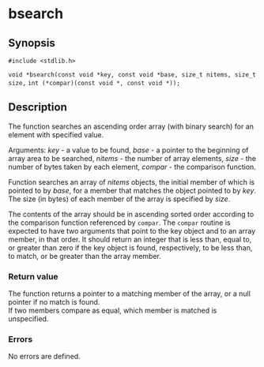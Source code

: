 # bsearch

## Synopsis

`#include <stdlib.h>`

`void *bsearch(const void *key, const void *base, size_t nitems, size_t size,`
              `int (*compar)(const void *, const void *));`

## Description

The function searches an ascending order array (with binary search) for an element with specified value.

Arguments:
_key_ - a value to be found,
_base_ - a pointer to the beginning of array area to be searched,
_nitems_ - the number of array elements,
_size_ - the number of bytes taken by each element,
_compar_ - the comparison function.

Function searches an array of _nitems_ objects, the initial member of which is pointed to by _base_, for a
member that matches the object pointed to by _key_.  The size (in bytes) of each member of the array is specified
by _size_.

The contents of the array should be in ascending sorted order according to the comparison function referenced by
`compar`.  The `compar` routine is expected to have two arguments that point to the key object and to an array member,
in that order.  It should return an integer that is less than, equal to, or greater than zero if the key object is
found, respectively, to be less than, to match, or be greater than the array member.

### Return value

The function returns a pointer to a matching member of the array, or a null pointer if no match is found.  
If two members compare as equal, which member is matched is unspecified.

### Errors

No errors are defined.
